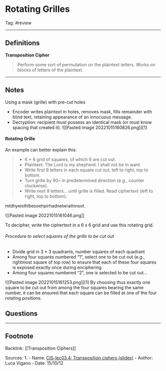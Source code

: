 # Rotating Grilles
Tag: #review 

---
## Definitions

**Transposition Cipher**
>Perform some sort of permutation on the plaintext letters. Works on blocks of letters of the plaintext.

---
## Notes
Using a mask (grille) with pre-cut holes
- Encoder writes plaintext in holes, removes mask, fills remainder with blind text, retaining appearance of an innocuous message.
- Decryption: recipient must possess an identical mask (or must know spacing that created it).
![[Pasted image 20221015160826.png]][1]

#### Rotating Grille

An example can better explain this:
> - 6 × 6 grid of squares, of which 9 are cut out.
> - Plaintext: The Lord is my shepherd. I shall not be in want.
> - Write first 9 letters in each square cut out, left to right, top to bottom.
> - Turn grille by 90◦ in predetermined direction (e.g., counter clockwise).
> - Write next 9 letters... until grille is filled. Read ciphertext (left to right, top to bottom):

mtdhyeisthlbesoehpirhadnelwrailnnsot.

![[Pasted image 20221015161046.png]]

To decipher, write the ciphertext in a 6 x 6 grid and use this rotating grid.

###### Procedure to select squares of the grille to be cut out
- Divide grid in 3 × 3 quadrants, number squares of each quadrant
- Among four squares numbered “1”, select one to be cut out (e.g., rightmost square of top row) to ensure that each of these four squares is exposed exactly once during enciphering
- Among four squares numbered “2”, one is selected to be cut out...

![[Pasted image 20221015161253.png]][1]
By choosing thus exactly one square to be cut out from among the four squares bearing the same number, it can be ensured that each square can be filled at one of the four rotating positions.

## Questions


---
## Footnote

Backlink: [[Transposition Ciphers]]

Sources:
1.
	- Name: [CIS-lec03.4: Transposition ciphers (slides)](https://keats.kcl.ac.uk/mod/resource/view.php?id=6354995)
	- Author: Luca Vigano
	- Date: 15/10/12
